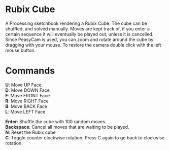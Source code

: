 # Rubix Cube
A Processing sketchbook rendering a Rubix Cube. The cube can be shuffled, and solved manually.
Moves are kept track of, if you enter a certain sequence it will eventually be played out, unless it is cancelled.\
Since PeasyCam is used, you can zoom and rotate around the cube by dragging with your mouse. To restore the camera double click with the left mouse button.

# Commands

<strong>U</strong>: Move UP Face\
<strong>D</strong>: Move DOWN Face\
<strong>F</strong>: Move FRONT Face\
<strong>R</strong>: Move RIGHT Face\
<strong>B</strong>: Move BACK Face\
<strong>L</strong>: Move LEFT Face

<strong>Enter</strong>: Shuffle the cube with 100 random moves.\
<strong>Backspace</strong>: Cancel all moves that are waiting to be played.\
<strong>N</strong>: Reset the Rubix cube\
<strong>C</strong>: Toggle counter clockwise rotation. Press C again to go back to clockwise rotation.
